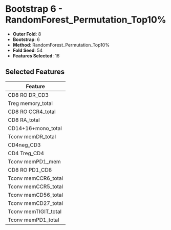 # Bootstrap 6 - RandomForest_Permutation_Top10%

- **Outer Fold**: 8
- **Bootstrap**: 6
- **Method**: RandomForest_Permutation_Top10%
- **Fold Seed**: 54
- **Features Selected**: 16

## Selected Features

| Feature |
|---------|
| CD8 RO DR_CD3 |
| Treg memory_total |
| CD8 RO CCR4_total |
| CD8 RA_total |
| CD14+16+mono_total |
| Tconv memDR_total |
| CD4neg_CD3 |
| CD4 Treg_CD4 |
| Tconv memPD1_mem |
| CD8 RO PD1_CD8 |
| Tconv memCCR6_total |
| Tconv memCCR5_total |
| Tconv memCD56_total |
| Tconv memCD27_total |
| Tconv memTIGIT_total |
| Tconv memPD1_total |
